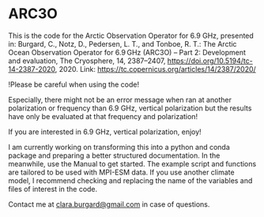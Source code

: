# ARC3O
This is the code for the Arctic Observation Operator for 6.9 GHz,
presented in: 
Burgard, C., Notz, D., Pedersen, L. T., and Tonboe, R. T.: The Arctic Ocean Observation Operator for 6.9 GHz (ARC3O) – Part 2: Development and evaluation, The Cryosphere, 14, 2387–2407, https://doi.org/10.5194/tc-14-2387-2020, 2020.
Link: https://tc.copernicus.org/articles/14/2387/2020/

!Please be careful when using the code!

Especially, there might not be an error message when ran at another polarization or frequency than 6.9 GHz, vertical polarization but the results have only be evaluated at that frequency and polarization!

If you are interested in 6.9 GHz, vertical polarization, enjoy!

I am currently working on transforming this into a python and conda package and preparing a better structured documentation. 
In the meanwhile, use the Manual to get started. The example script and functions are tailored to be used with MPI-ESM data. If you use another climate model, I recommend checking and replacing the name of the variables and files of interest in the code. 

Contact me at clara.burgard@gmail.com in case of questions.
